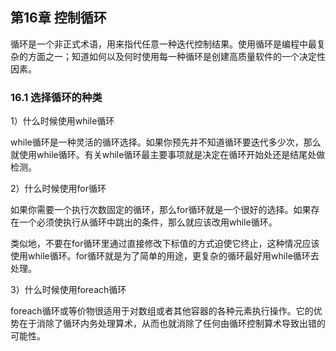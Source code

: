 ## 第16章 控制循环

循环是一个非正式术语，用来指代任意一种迭代控制结果。使用循环是编程中最复杂的方面之一；知道如何以及何时使用每一种循环是创建高质量软件的一个决定性因素。

### 16.1 选择循环的种类

1）什么时候使用while循环

while循环是一种灵活的循环选择。如果你预先并不知道循环要迭代多少次，那么就使用while循环。有关while循环最主要事项就是决定在循环开始处还是结尾处做检测。

2）什么时候使用for循环

如果你需要一个执行次数固定的循环，那么for循环就是一个很好的选择。如果存在一个必须使执行从循环中跳出的条件，那么就应该改用while循环。

类似地，不要在for循环里通过直接修改下标值的方式迫使它终止，这种情况应该使用while循环。for循环就是为了简单的用途，更复杂的循环最好用while循环去处理。

3）什么时候使用foreach循环

foreach循环或等价物很适用于对数组或者其他容器的各种元素执行操作。它的优势在于消除了循环内务处理算术，从而也就消除了任何由循环控制算术导致出错的可能性。
